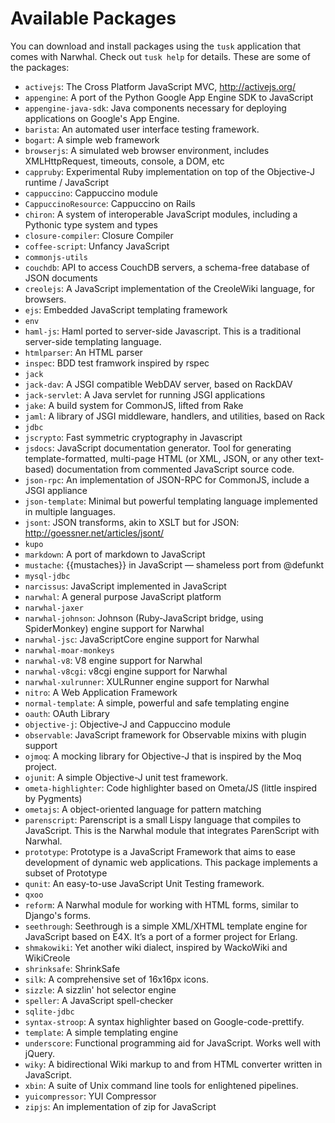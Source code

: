 
Available Packages
==================

You can download and install packages using the `tusk` application that comes with Narwhal.  Check out `tusk help` for details.  These are some of the packages:

* `activejs`: The Cross Platform JavaScript MVC, http://activejs.org/
* `appengine`: A port of the Python Google App Engine SDK to JavaScript
* `appengine-java-sdk`: Java components necessary for deploying applications on Google's App Engine.
* `barista`: An automated user interface testing framework.
* `bogart`: A simple web framework
* `browserjs`: A simulated web browser environment, includes XMLHttpRequest, timeouts, console, a DOM, etc
* `cappruby`: Experimental Ruby implementation on top of the Objective-J runtime / JavaScript
* `cappuccino`: Cappuccino module
* `CappuccinoResource`: Cappuccino on Rails
* `chiron`: A system of interoperable JavaScript modules, including a Pythonic type system and types
* `closure-compiler`: Closure Compiler
* `coffee-script`: Unfancy JavaScript
* `commonjs-utils`
* `couchdb`: API to access CouchDB servers, a schema-free database of JSON documents
* `creolejs`: A JavaScript implementation of the CreoleWiki language, for browsers.
* `ejs`: Embedded JavaScript templating framework
* `env`
* `haml-js`: Haml ported to server-side Javascript. This is a traditional server-side templating language.
* `htmlparser`: An HTML parser
* `inspec`: BDD test framwork inspired by rspec
* `jack`
* `jack-dav`: A JSGI compatible WebDAV server, based on RackDAV
* `jack-servlet`: A Java servlet for running JSGI applications
* `jake`: A build system for CommonJS, lifted from Rake
* `jaml`: A library of JSGI middleware, handlers, and utilities, based on Rack
* `jdbc`
* `jscrypto`: Fast symmetric cryptography in Javascript
* `jsdocs`: JavaScript documentation generator. Tool for generating template-formatted, multi-page HTML (or XML, JSON, or any other text-based) documentation from commented JavaScript source code.
* `json-rpc`: An implementation of JSON-RPC for CommonJS, include a JSGI appliance
* `json-template`: Minimal but powerful templating language implemented in multiple languages.
* `jsont`: JSON transforms, akin to XSLT but for JSON: http://goessner.net/articles/jsont/
* `kupo`
* `markdown`: A port of markdown to JavaScript
* `mustache`: {{mustaches}} in JavaScript — shameless port from @defunkt
* `mysql-jdbc`
* `narcissus`: JavaScript implemented in JavaScript
* `narwhal`: A general purpose JavaScript platform
* `narwhal-jaxer`
* `narwhal-johnson`: Johnson (Ruby-JavaScript bridge, using SpiderMonkey) engine support for Narwhal
* `narwhal-jsc`: JavaScriptCore engine support for Narwhal
* `narwhal-moar-monkeys`
* `narwhal-v8`: V8 engine support for Narwhal
* `narwhal-v8cgi`: v8cgi engine support for Narwhal
* `narwhal-xulrunner`: XULRunner engine support for Narwhal
* `nitro`: A Web Application Framework
* `normal-template`: A simple, powerful and safe templating engine
* `oauth`: OAuth Library
* `objective-j`: Objective-J and Cappuccino module
* `observable`: JavaScript framework for Observable mixins with plugin support
* `ojmoq`: A mocking library for Objective-J that is inspired by the Moq project.
* `ojunit`: A simple Objective-J unit test framework.
* `ometa-highlighter`: Code highlighter based on Ometa/JS (little inspired by Pygments)
* `ometajs`: A object-oriented language for pattern matching
* `parenscript`: Parenscript is a small Lispy language that compiles to JavaScript. This is the Narwhal module that integrates ParenScript with Narwhal.
* `prototype`: Prototype is a JavaScript Framework that aims to ease development of dynamic web applications. This package implements a subset of Prototype
* `qunit`: An easy-to-use JavaScript Unit Testing framework.
* `qxoo`
* `reform`: A Narwhal module for working with HTML forms, similar to Django's forms.
* `seethrough`: Seethrough is a simple XML/XHTML template engine for JavaScript based on E4X. It’s a port of a former project for Erlang.
* `shmakowiki`: Yet another wiki dialect, inspired by WackoWiki and WikiCreole
* `shrinksafe`: ShrinkSafe
* `silk`: A comprehensive set of 16x16px icons.
* `sizzle`: A sizzlin' hot selector engine
* `speller`: A JavaScript spell-checker
* `sqlite-jdbc`
* `syntax-stroop`: A syntax highlighter based on Google-code-prettify.
* `template`: A simple templating engine
* `underscore`: Functional programming aid for JavaScript. Works well with jQuery.
* `wiky`: A bidirectional Wiki markup to and from HTML converter written in JavaScript.
* `xbin`: A suite of Unix command line tools for enlightened pipelines.
* `yuicompressor`: YUI Compressor
* `zipjs`: An implementation of zip for JavaScript
